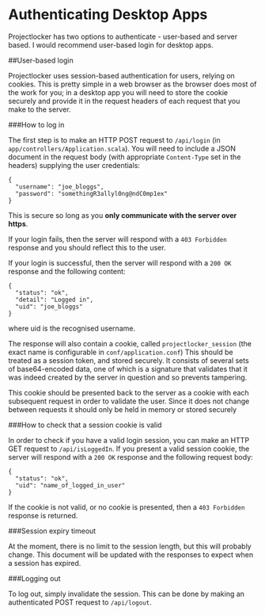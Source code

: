 Authenticating Desktop Apps
======================

Projectlocker has two options to authenticate - user-based and server based.  I would recommend user-based login for desktop apps.

##User-based login

Projectlocker uses session-based authentication for users, relying on cookies.  This is pretty simple in a web browser 
as the browser does most of the work for you; in a desktop app you will need to store the cookie securely and provide
it in the request headers of each request that you make to the server.

###How to log in

The first step is to make an HTTP POST request to `/api/login` (in `app/controllers/Application.scala`). 
You will need to include a JSON document in the request body (with appropriate `Content-Type` set in the headers) 
supplying the user credentials:

```
{
  "username": "joe_bloggs",
  "password": "somethingR3allyl0ng@ndC0mp1ex"
}
```

This is secure so long as you **only communicate with the server over https**.

If your login fails, then the server will respond with a `403 Forbidden` response and you should reflect this to the
user.

If your login is successful, then the server will respond with a `200 OK` response and the following content:

```
{
  "status": "ok",
  "detail": "Logged in",
  "uid": "joe_bloggs"
}
```

where uid is the recognised username.

The response will also contain a cookie, called `projectlocker_session` (the exact name is configurable in `conf/application.conf`)
This should be treated as a session token, and stored securely.  It consists of several sets of base64-encoded data,
one of which is a signature that validates that it was indeed created by the server in question and so prevents tampering.

This cookie should be presented back to the server as a cookie with each subsequent request in order to validate the user.
Since it does not change between requests it should only be held in memory or stored securely

###How to check that a session cookie is valid

In order to check if you have a valid login session, you can make an HTTP GET request to `/api/isLoggedIn`.  If you present
a valid session cookie, the server will respond with a `200 OK` response and the following request body:

```
{
  "status": "ok",
  "uid": "name_of_logged_in_user"
}
```

If the cookie is not valid, or no cookie is presented, then a `403 Forbidden` response is returned. 

###Session expiry timeout

At the moment, there is no limit to the session length, but this will probably change.  This document will be updated
with the responses to expect when a session has expired.

###Logging out

To log out, simply invalidate the session.  This can be done by making an authenticated POST request to `/api/logout`.

